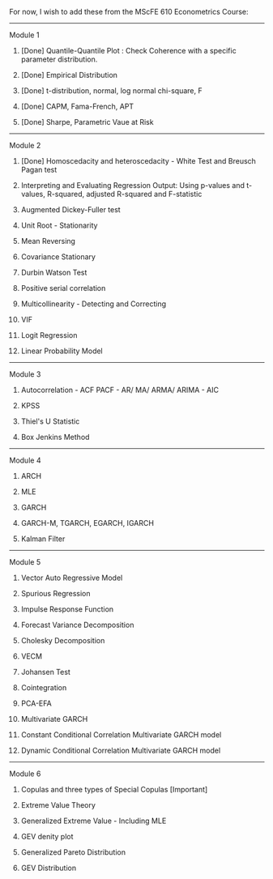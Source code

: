 For now, I wish to add these from the MScFE 610 Econometrics Course:
______________________________________________________________

Module 1

1) [Done] Quantile-Quantile Plot : Check Coherence with a specific parameter distribution.

2) [Done] Empirical Distribution

3) [Done] t-distribution, normal, log normal chi-square, F 

4) [Done] CAPM, Fama-French, APT

5) [Done] Sharpe, Parametric Vaue at Risk

______________________________________________________________

Module 2

1) [Done] Homoscedacity and heteroscedacity - White Test and Breusch Pagan test

2) Interpreting and Evaluating Regression Output:
Using p-values and t-values, R-squared, adjusted R-squared and F-statistic

3) Augmented Dickey-Fuller test

4) Unit Root - Stationarity

5) Mean Reversing

6) Covariance Stationary

7) Durbin Watson Test

8) Positive serial correlation

9) Multicollinearity - Detecting and Correcting

10) VIF

11) Logit Regression

12) Linear Probability Model

___________________________________________________________

Module 3

1) Autocorrelation - ACF PACF - AR/ MA/ ARMA/ ARIMA - AIC

2) KPSS

3) Thiel's U Statistic

9) Box Jenkins Method

____________________________________________________________

Module 4

1) ARCH

2) MLE

3) GARCH

4) GARCH-M, TGARCH, EGARCH, IGARCH

5) Kalman Filter

____________________________________________________________

Module 5

1) Vector Auto Regressive Model

2) Spurious Regression

3) Impulse Response Function

4) Forecast Variance Decomposition

5) Cholesky Decomposition

6) VECM

7) Johansen Test

8) Cointegration

9) PCA-EFA

10) Multivariate GARCH

11) Constant Conditional Correlation Multivariate GARCH model

12) Dynamic Conditional Correlation Multivariate GARCH model

____________________________________________________________

Module 6

1) Copulas and three types of Special Copulas [Important]

2) Extreme Value Theory

3) Generalized Extreme Value - Including MLE

4) GEV denity plot

5) Generalized Pareto Distribution

6) GEV Distribution